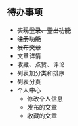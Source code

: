 ## 待办事项
+ ~~实现登录、登出功能~~
+ ~~注册功能~~
+ ~~发布文章~~
+ 文章详情
+ 收藏、点赞、评论
+ 列表加分类和排序
+ 列表分页
+ 个人中心
  + 修改个人信息
  + 发布的文章
  + 收藏的文章
